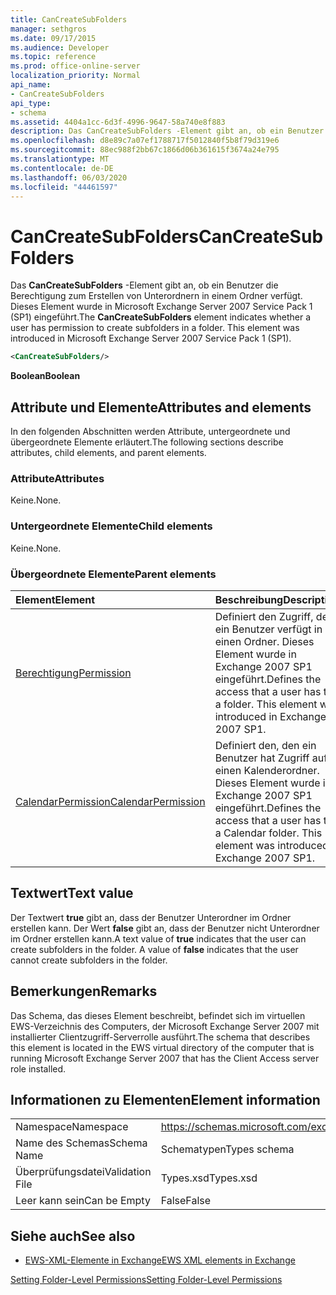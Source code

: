 ```yaml
---
title: CanCreateSubFolders
manager: sethgros
ms.date: 09/17/2015
ms.audience: Developer
ms.topic: reference
ms.prod: office-online-server
localization_priority: Normal
api_name:
- CanCreateSubFolders
api_type:
- schema
ms.assetid: 4404a1cc-6d3f-4996-9647-58a740e8f883
description: Das CanCreateSubFolders -Element gibt an, ob ein Benutzer die Berechtigung zum Erstellen von Unterordnern in einem Ordner verfügt. Dieses Element wurde in Microsoft Exchange Server 2007 Service Pack 1 (SP1) eingeführt.
ms.openlocfilehash: d8e89c7a07ef1788717f5012840f5b8f79d319e6
ms.sourcegitcommit: 88ec988f2bb67c1866d06b361615f3674a24e795
ms.translationtype: MT
ms.contentlocale: de-DE
ms.lasthandoff: 06/03/2020
ms.locfileid: "44461597"
---
```

# <a name="cancreatesubfolders"></a><span data-ttu-id="480a8-104">CanCreateSubFolders</span><span class="sxs-lookup"><span data-stu-id="480a8-104">CanCreateSubFolders</span></span>

<span data-ttu-id="480a8-p102">Das **CanCreateSubFolders** -Element gibt an, ob ein Benutzer die Berechtigung zum Erstellen von Unterordnern in einem Ordner verfügt. Dieses Element wurde in Microsoft Exchange Server 2007 Service Pack 1 (SP1) eingeführt.</span><span class="sxs-lookup"><span data-stu-id="480a8-p102">The **CanCreateSubFolders** element indicates whether a user has permission to create subfolders in a folder. This element was introduced in Microsoft Exchange Server 2007 Service Pack 1 (SP1).</span></span> 
  
```xml
<CanCreateSubFolders/>
```

 <span data-ttu-id="480a8-107">**Boolean**</span><span class="sxs-lookup"><span data-stu-id="480a8-107">**Boolean**</span></span>
## <a name="attributes-and-elements"></a><span data-ttu-id="480a8-108">Attribute und Elemente</span><span class="sxs-lookup"><span data-stu-id="480a8-108">Attributes and elements</span></span>

<span data-ttu-id="480a8-109">In den folgenden Abschnitten werden Attribute, untergeordnete und übergeordnete Elemente erläutert.</span><span class="sxs-lookup"><span data-stu-id="480a8-109">The following sections describe attributes, child elements, and parent elements.</span></span>
  
### <a name="attributes"></a><span data-ttu-id="480a8-110">Attribute</span><span class="sxs-lookup"><span data-stu-id="480a8-110">Attributes</span></span>

<span data-ttu-id="480a8-111">Keine.</span><span class="sxs-lookup"><span data-stu-id="480a8-111">None.</span></span>
  
### <a name="child-elements"></a><span data-ttu-id="480a8-112">Untergeordnete Elemente</span><span class="sxs-lookup"><span data-stu-id="480a8-112">Child elements</span></span>

<span data-ttu-id="480a8-113">Keine.</span><span class="sxs-lookup"><span data-stu-id="480a8-113">None.</span></span>
  
### <a name="parent-elements"></a><span data-ttu-id="480a8-114">Übergeordnete Elemente</span><span class="sxs-lookup"><span data-stu-id="480a8-114">Parent elements</span></span>

|<span data-ttu-id="480a8-115">**Element**</span><span class="sxs-lookup"><span data-stu-id="480a8-115">**Element**</span></span>|<span data-ttu-id="480a8-116">**Beschreibung**</span><span class="sxs-lookup"><span data-stu-id="480a8-116">**Description**</span></span>|
|:-----|:-----|
|[<span data-ttu-id="480a8-117">Berechtigung</span><span class="sxs-lookup"><span data-stu-id="480a8-117">Permission</span></span>](permission.md) <br/> |<span data-ttu-id="480a8-p103">Definiert den Zugriff, den ein Benutzer verfügt in einen Ordner. Dieses Element wurde in Exchange 2007 SP1 eingeführt.</span><span class="sxs-lookup"><span data-stu-id="480a8-p103">Defines the access that a user has to a folder. This element was introduced in Exchange 2007 SP1.</span></span>  <br/> |
|[<span data-ttu-id="480a8-120">CalendarPermission</span><span class="sxs-lookup"><span data-stu-id="480a8-120">CalendarPermission</span></span>](calendarpermission.md) <br/> |<span data-ttu-id="480a8-p104">Definiert den, den ein Benutzer hat Zugriff auf einen Kalenderordner. Dieses Element wurde in Exchange 2007 SP1 eingeführt.</span><span class="sxs-lookup"><span data-stu-id="480a8-p104">Defines the access that a user has to a Calendar folder. This element was introduced in Exchange 2007 SP1.</span></span>  <br/> |
   
## <a name="text-value"></a><span data-ttu-id="480a8-123">Textwert</span><span class="sxs-lookup"><span data-stu-id="480a8-123">Text value</span></span>

<span data-ttu-id="480a8-p105">Der Textwert **true** gibt an, dass der Benutzer Unterordner im Ordner erstellen kann. Der Wert **false** gibt an, dass der Benutzer nicht Unterordner im Ordner erstellen kann.</span><span class="sxs-lookup"><span data-stu-id="480a8-p105">A text value of **true** indicates that the user can create subfolders in the folder. A value of **false** indicates that the user cannot create subfolders in the folder.</span></span> 
  
## <a name="remarks"></a><span data-ttu-id="480a8-126">Bemerkungen</span><span class="sxs-lookup"><span data-stu-id="480a8-126">Remarks</span></span>

<span data-ttu-id="480a8-127">Das Schema, das dieses Element beschreibt, befindet sich im virtuellen EWS-Verzeichnis des Computers, der Microsoft Exchange Server 2007 mit installierter Clientzugriff-Serverrolle ausführt.</span><span class="sxs-lookup"><span data-stu-id="480a8-127">The schema that describes this element is located in the EWS virtual directory of the computer that is running Microsoft Exchange Server 2007 that has the Client Access server role installed.</span></span>
  
## <a name="element-information"></a><span data-ttu-id="480a8-128">Informationen zu Elementen</span><span class="sxs-lookup"><span data-stu-id="480a8-128">Element information</span></span>

|||
|:-----|:-----|
|<span data-ttu-id="480a8-129">Namespace</span><span class="sxs-lookup"><span data-stu-id="480a8-129">Namespace</span></span>  <br/> |https://schemas.microsoft.com/exchange/services/2006/types  <br/> |
|<span data-ttu-id="480a8-130">Name des Schemas</span><span class="sxs-lookup"><span data-stu-id="480a8-130">Schema Name</span></span>  <br/> |<span data-ttu-id="480a8-131">Schematypen</span><span class="sxs-lookup"><span data-stu-id="480a8-131">Types schema</span></span>  <br/> |
|<span data-ttu-id="480a8-132">Überprüfungsdatei</span><span class="sxs-lookup"><span data-stu-id="480a8-132">Validation File</span></span>  <br/> |<span data-ttu-id="480a8-133">Types.xsd</span><span class="sxs-lookup"><span data-stu-id="480a8-133">Types.xsd</span></span>  <br/> |
|<span data-ttu-id="480a8-134">Leer kann sein</span><span class="sxs-lookup"><span data-stu-id="480a8-134">Can be Empty</span></span>  <br/> |<span data-ttu-id="480a8-135">False</span><span class="sxs-lookup"><span data-stu-id="480a8-135">False</span></span>  <br/> |
   
## <a name="see-also"></a><span data-ttu-id="480a8-136">Siehe auch</span><span class="sxs-lookup"><span data-stu-id="480a8-136">See also</span></span>



- [<span data-ttu-id="480a8-137">EWS-XML-Elemente in Exchange</span><span class="sxs-lookup"><span data-stu-id="480a8-137">EWS XML elements in Exchange</span></span>](ews-xml-elements-in-exchange.md)


[<span data-ttu-id="480a8-138">Setting Folder-Level Permissions</span><span class="sxs-lookup"><span data-stu-id="480a8-138">Setting Folder-Level Permissions</span></span>](https://msdn.microsoft.com/library/c7530e86-5112-401c-b10a-9c054ae59f07%28Office.15%29.aspx)

